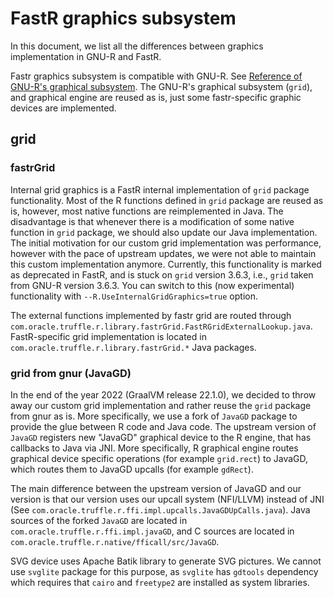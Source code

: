 # FastR graphics subsystem
In this document, we list all the differences between graphics implementation in GNU-R and FastR.

Fastr graphics subsystem is compatible with GNU-R.
See [Reference of GNU-R's graphical subsystem](https://cran.r-project.org/doc/manuals/r-release/R-ints.html#Graphics-Devices).
The GNU-R's graphical subsystem (`grid`), and graphical engine are reused as is, just some fastr-specific graphic devices are implemented.

## grid
### fastrGrid
Internal grid graphics is a FastR internal implementation of `grid` package functionality.
Most of the R functions defined in `grid` package are reused as is, however, most native functions are reimplemented in Java.
The disadvantage is that whenever there is a modification of some native function in `grid` package, we should also update our Java implementation.
The initial motivation for our custom grid implementation was performance, however with the pace of upstream updates, we were not able to maintain this custom implementation anymore.
Currently, this functionality is marked as deprecated in FastR, and is stuck on `grid` version 3.6.3, i.e., `grid` taken from GNU-R version 3.6.3.
You can switch to this (now experimental) functionality with `--R.UseInternalGridGraphics=true` option.

The external functions implemented by fastr grid are routed through `com.oracle.truffle.r.library.fastrGrid.FastRGridExternalLookup.java`.
FastR-specific grid implementation is located in `com.oracle.truffle.r.library.fastrGrid.*` Java packages.

### grid from gnur (JavaGD)
In the end of the year 2022 (GraalVM release 22.1.0), we decided to throw away our custom grid implementation and rather reuse the `grid` package from gnur as is.
More specifically, we use a fork of `JavaGD` package to provide the glue between R code and Java code.
The upstream version of `JavaGD` registers new "JavaGD" graphical device to the R engine, that has callbacks to Java via JNI.
More specifically, R graphical engine routes graphical device specific operations (for example `grid.rect`) to JavaGD, which routes them to JavaGD upcalls (for example `gdRect`).

The main difference between the upstream version of JavaGD and our version is that our version uses our upcall system (NFI/LLVM) instead of JNI (See `com.oracle.truffle.r.ffi.impl.upcalls.JavaGDUpCalls.java`).
Java sources of the forked `JavaGD` are located in `com.oracle.truffle.r.ffi.impl.javaGD`, and C sources are located in `com.oracle.truffle.r.native/fficall/src/JavaGD`.

SVG device uses Apache Batik library to generate SVG pictures.
We cannot use `svglite` package for this purpose, as `svglite` has `gdtools` dependency which requires that `cairo` and `freetype2` are installed as system libraries.



